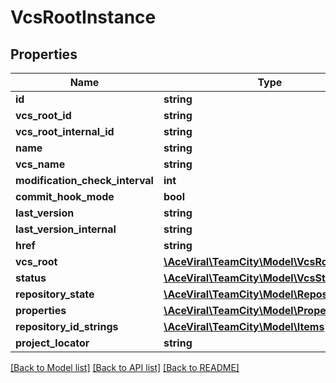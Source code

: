 # VcsRootInstance

## Properties
Name | Type | Description | Notes
------------ | ------------- | ------------- | -------------
**id** | **string** |  | [optional] 
**vcs_root_id** | **string** |  | [optional] 
**vcs_root_internal_id** | **string** |  | [optional] 
**name** | **string** |  | [optional] 
**vcs_name** | **string** |  | [optional] 
**modification_check_interval** | **int** |  | [optional] 
**commit_hook_mode** | **bool** |  | [optional] 
**last_version** | **string** |  | [optional] 
**last_version_internal** | **string** |  | [optional] 
**href** | **string** |  | [optional] 
**vcs_root** | [**\AceViral\TeamCity\Model\VcsRoot**](VcsRoot.md) |  | [optional] 
**status** | [**\AceViral\TeamCity\Model\VcsStatus**](VcsStatus.md) |  | [optional] 
**repository_state** | [**\AceViral\TeamCity\Model\RepositoryState**](RepositoryState.md) |  | [optional] 
**properties** | [**\AceViral\TeamCity\Model\Properties**](Properties.md) |  | [optional] 
**repository_id_strings** | [**\AceViral\TeamCity\Model\Items**](Items.md) |  | [optional] 
**project_locator** | **string** |  | [optional] 

[[Back to Model list]](../README.md#documentation-for-models) [[Back to API list]](../README.md#documentation-for-api-endpoints) [[Back to README]](../README.md)


